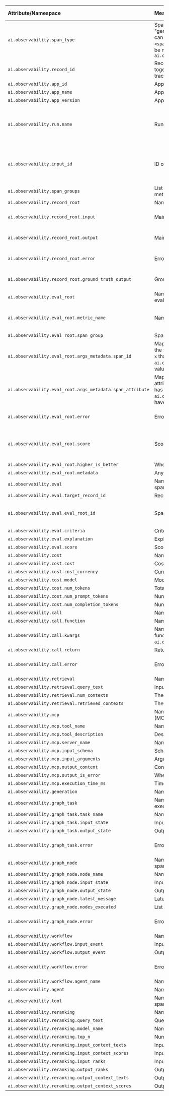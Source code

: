 | Attribute/Namespace | <div style="width:500px">Meaning</div> | When Required? | Is Namespace? | Type |
|:--------------------------------------------------------|:-----------------------------------------------------------------------------------------------------------------------------------------------------------------------------------------------------------------------------------------------------------------------------------------------------------------------------------------------|:---------------------------------------------------|:------------------------------|:----------------------|
| `ai.observability.span_type` | Span type. This states what kind of span this is. E.g. "retrieval", "generation", "unknown", "record root". Given a span type, we can assume there might be relevant fields in `ai.observability.<span type>`. For example, for a span of type "record_root", there'll be more span attributes in the namespace `ai.observability.record_root` | Never | | str |
| `ai.observability.record_id` | Record ID. This ties all spans of a single invocation to the app together. We don't use the trace id for this purpose because a trace may have multiple records (i.e. app invocations). | Always | | str |
| `ai.observability.app_id` | App ID. | Always | | str |
| `ai.observability.app_name` | App name. | Always | | str |
| `ai.observability.app_version` | App version. | Always | | str |
| `ai.observability.run.name` | Run name. Runs represent a set of invocations to the app. | Always for Snowflake for non-evaluation spans | | str |
| `ai.observability.input_id` | ID of the input to the app for this record. | Always for Snowflake for non-evaluation spans | | str |
| `ai.observability.span_groups` | List of groups that the span belongs to. This is primarily used for metric computation. | Never | | str \| List[str] |
| `ai.observability.record_root` | Namespace for attributes specific to the record root. | | Y | |
| `ai.observability.record_root.input` | Main input to the app for this record. | Never | | Any (but usually str) |
| `ai.observability.record_root.output` | Main output to the app for this record. | Never | | Any (but usually str) |
| `ai.observability.record_root.error` | Error thrown by app for this record. Exclusive with main output. | Never | | Any (but usually str) |
| `ai.observability.record_root.ground_truth_output` | Ground truth of the record. | Never | | Any (but usually str) |
| `ai.observability.eval_root` | Namespace for attributes specific to the root span of a feedback evaluation. | Never | Y | |
| `ai.observability.eval_root.metric_name` | Name of the feedback definition being evaluated. | Always for eval_root spans | | str |
| `ai.observability.eval_root.span_group` | Span group of the inputs to this metric. | Never | | str |
| `ai.observability.eval_root.args_metadata.span_id` | Mapping of argument name of the feedback function to the ID of the span that provided it. E.g. if the feedback function has an input `x` that came from a span with id "123", then `ai.observability.eval_root.args_metadata.span_id.x` will have value "123". | Always for evaluation root spans | Y | str -> str |
| `ai.observability.eval_root.args_metadata.span_attribute` | Mapping of argument name of the feedback function to the attribute of the span that provided it. E.g. if the feedback function has an input `x` that came from a span attribute "abc", then `ai.observability.eval_root.args_metadata.span_attribute.x` will have value "abc". | Never | Y | str -> str |
| `ai.observability.eval_root.error` | Error raised during evaluation. | Never | | Any (but usually str) |
| `ai.observability.eval_root.score` | Score of the evaluation. | Always for evaluation root spans | | float |
| `ai.observability.eval_root.higher_is_better` | Whether higher is better for this feedback function. | Never | | bool |
| `ai.observability.eval_root.metadata` | Any other metadata of the evaluation. | Never | Y | str -> Any |
| `ai.observability.eval` | Namespace for attributes specific to feedback function evaluation spans. | | Y | |
| `ai.observability.eval.target_record_id` | Record id of the record being evaluated. | Never | | str |
| `ai.observability.eval.eval_root_id` | Span id for the "eval_root" span this span is under. | Always for eval or eval_root spans | | str |
| `ai.observability.eval.criteria` | Criteria for this sub-step. | Never | | str |
| `ai.observability.eval.explanation` | Explanation for the score for this sub-step. | Never | | str |
| `ai.observability.eval.score` | Score for this sub-step. | Never | | float |
| `ai.observability.cost` | Namespace for cost information. | Never | Y | |
| `ai.observability.cost.cost` | Cost. | Never | | float |
| `ai.observability.cost.cost_currency` | Currency of the cost. | Never | | str |
| `ai.observability.cost.model` | Model used that caused any costs. | Never | | str |
| `ai.observability.cost.num_tokens` | Total tokens processed. | Never | | int |
| `ai.observability.cost.num_prompt_tokens` | Number of prompt tokens supplied. | Never | | int |
| `ai.observability.cost.num_completion_tokens` | Number of completion tokens generated. | Never | | int |
| `ai.observability.call` | Namespace for instrumented method call attributes. | | Y | |
| `ai.observability.call.function` | Name of function being tracked. | Never | | str |
| `ai.observability.call.kwargs` | Namespace from function's argument name to value. E.g. if the function has a parameter `x` whose value was "y", then we'd have `ai.observability.call.kwargs.x` have value "y". | Never | Y | str -> Any |
| `ai.observability.call.return` | Return value of the function if it executed without error. | Never | | Any |
| `ai.observability.call.error` | Error raised by the function if it executed with an error. | Never | | Any (but usually str) |
| `ai.observability.retrieval` | Namespace for attributes specific to a retrieval span. | | Y | |
| `ai.observability.retrieval.query_text` | Input text whose related contexts are being retrieved. | Never | | str |
| `ai.observability.retrieval.num_contexts` | The number of contexts requested, not necessarily retrieved. | Never | | int |
| `ai.observability.retrieval.retrieved_contexts` | The retrieved contexts. | Never | | List[str] |
| `ai.observability.mcp` | Namespace for attributes specific to Model Context Protocol (MCP) tool calls. | | Y | |
| `ai.observability.mcp.tool_name` | Name of the MCP tool being called. | Never | | str |
| `ai.observability.mcp.tool_description` | Description of the MCP tool. | Never | | str |
| `ai.observability.mcp.server_name` | Name of the MCP server providing the tool. | Never | | str |
| `ai.observability.mcp.input_schema` | Schema of the input parameters for the MCP tool. | Never | | str |
| `ai.observability.mcp.input_arguments` | Arguments passed to the MCP tool. | Never | | str |
| `ai.observability.mcp.output_content` | Content returned by the MCP tool. | Never | | str |
| `ai.observability.mcp.output_is_error` | Whether the MCP tool call resulted in an error. | Never | | bool |
| `ai.observability.mcp.execution_time_ms` | Time taken to execute the MCP tool call in milliseconds. | Never | | float |
| `ai.observability.generation` | Namespace for attributes specific to a generation span. | | Y | |
| `ai.observability.graph_task` | Namespace for attributes specific to a graph task function execution span. | | Y | |
| `ai.observability.graph_task.task_name` | Name of the task function. | Never | | str |
| `ai.observability.graph_task.input_state` | Input state to the task. | Never | | Any |
| `ai.observability.graph_task.output_state` | Output state from the task. | Never | | Any |
| `ai.observability.graph_task.error` | Error raised during task execution. | Never | | Any (but usually str) |
| `ai.observability.graph_node` | Namespace for attributes specific to a graph node execution span. | | Y | |
| `ai.observability.graph_node.node_name` | Name of the node. | Never | | str |
| `ai.observability.graph_node.input_state` | Input state to the graph. | Never | | Any |
| `ai.observability.graph_node.output_state` | Output state from the graph. | Never | | Any |
| `ai.observability.graph_node.latest_message` | Latest message flowing between nodes. | Never | | Any |
| `ai.observability.graph_node.nodes_executed` | List of nodes executed in the graph. | Never | | List[str] |
| `ai.observability.graph_node.error` | Error raised during graph execution. | Never | | Any (but usually str) |
| `ai.observability.workflow` | Namespace for attributes specific to a workflow execution span. | | Y | |
| `ai.observability.workflow.input_event` | Input event to the workflow. | Never | | Any |
| `ai.observability.workflow.output_event` | Output event from the workflow. | Never | | Any |
| `ai.observability.workflow.error` | Error raised during workflow execution. | Never | | Any (but usually str) |
| `ai.observability.workflow.agent_name` | Name of the agent executing in the workflow. | Never | | str |
| `ai.observability.agent` | Namespace for attributes specific to an agent execution span. | | Y | |
| `ai.observability.tool` | Namespace for attributes specific to a tool/function call execution span. | | Y | |
| `ai.observability.reranking` | Namespace for attributes specific to a reranking operation span. | | Y | |
| `ai.observability.reranking.query_text` | Query text used for reranking. | Never | | str |
| `ai.observability.reranking.model_name` | Name of the reranking model. | Never | | str |
| `ai.observability.reranking.top_n` | Number of top results to return after reranking. | Never | | int |
| `ai.observability.reranking.input_context_texts` | Input contexts before reranking. | Never | | List[str] |
| `ai.observability.reranking.input_context_scores` | Input scores before reranking. | Never | | List[float] |
| `ai.observability.reranking.input_ranks` | Input ranking order before reranking. | Never | | List[int] |
| `ai.observability.reranking.output_ranks` | Output ranking order after reranking. | Never | | List[int] |
| `ai.observability.reranking.output_context_texts` | Output contexts after reranking. | Never | | List[str] |
| `ai.observability.reranking.output_context_scores` | Output scores after reranking. | Never | | List[float] |
